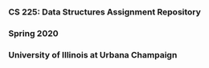 ### CS 225: Data Structures Assignment Repository
### Spring 2020
### University of Illinois at Urbana Champaign
